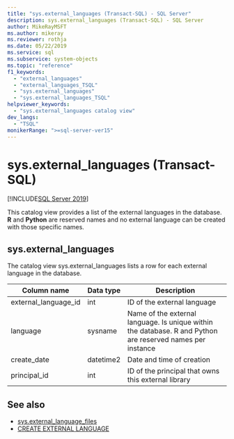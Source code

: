 ```yaml
---
title: "sys.external_languages (Transact-SQL) - SQL Server"
description: sys.external_languages (Transact-SQL) - SQL Server
author: MikeRayMSFT
ms.author: mikeray
ms.reviewer: rothja
ms.date: 05/22/2019
ms.service: sql
ms.subservice: system-objects
ms.topic: "reference"
f1_keywords:
  - "external_languages"
  - "external_languages_TSQL"
  - "sys.external_languages"
  - "sys.external_languages_TSQL"
helpviewer_keywords:
  - "sys.external_languages catalog view"
dev_langs:
  - "TSQL"
monikerRange: ">=sql-server-ver15"
---
```


# sys.external_languages (Transact-SQL)
[!INCLUDE[SQL Server 2019](../../includes/applies-to-version/sqlserver2019.md)]

This catalog view provides a list of the external languages in the database. **R** and **Python** are reserved names and no external language can be created with those specific names.

## sys.external_languages

The catalog view sys.external_languages lists a row for each external language in the database.

|Column name |Data type | Description|
|------|------|------|
|external_language_id |int | ID of the external language|
|language |sysname |Name of the external language. Is unique within the database. R and Python are reserved names per instance|
|create_date |datetime2 |Date and time of creation|
|principal_id |int |ID of the principal that owns this external library|

## See also  

+ [sys.external_language_files](sys-external-language-files-transact-sql.md)  
+ [CREATE EXTERNAL LANGUAGE](../../t-sql/statements/create-external-language-transact-sql.md) 
